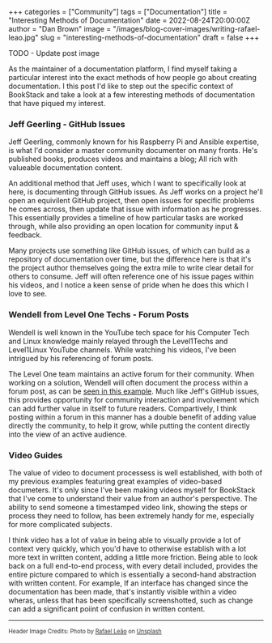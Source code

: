 +++
categories = ["Community"]
tags = ["Documentation"]
title = "Interesting Methods of Documentation"
date = 2022-08-24T20:00:00Z
author = "Dan Brown"
image = "/images/blog-cover-images/writing-rafael-leao.jpg"
slug = "interesting-methods-of-documentation"
draft = false
+++

TODO - Update post image

As the maintainer of a documentation platform, I find myself taking a particular interest into the exact methods of how people go about creating documentation. 
I this post I'd like to step out the specific context of BookStack and take a look at a few interesting methods of documentation that have piqued my interest.

### Jeff Geerling - GitHub Issues

Jeff Geerling, commonly known for his Raspberry Pi and Ansible expertise, is what I'd consider a master community documenter on many fronts. He's published books, produces videos and maintains a blog; All rich with valueable documentation content.

An additional method that Jeff uses, which I want to specifically look at here, is documenting through GitHub issues. As Jeff works on a project he'll open an equivilent GitHub project, then open issues for specific problems he comes across, then update that issue with information as he progresses. This essentially provides a timeline of how particular tasks are worked through, while also providing an open location for community input & feedback.

Many projects use something like GitHub issues, of which can build as a repository of documentation over time, but the difference here is that it's the project author themselves going the extra mile to write clear detail for others to consume. Jeff will often reference one of his issue pages within his videos, and I notice a keen sense of pride when he does this which I love to see.

### Wendell from Level One Techs - Forum Posts

Wendell is well known in the YouTube tech space for his Computer Tech and Linux knowledge mainly relayed through the Level1Techs and Level1Linux YouTube channels.
While watching his videos, I've been intrigued by his referencing of forum posts.

The Level One team maintains an active forum for their community.
When working on a solution, Wendell will often document the process within a forum post, as can be [seen in this example](https://forum.level1techs.com/t/truenas-scale-ultimate-home-setup-incl-tailscale/186444).
Much like Jeff's GitHub issues, this provides opportunity for community interaction and involvement which can add further value in itself to future readers. 
Compartively, I think posting within a forum in this manner has a double benefit of adding value directly the community, to help it grow, while putting the content directly into the view of an active audience.

### Video Guides

The value of video to document processess is well established, with both of my previous examples featuring great examples of video-based documeters. 
It's only since I've been making videos myself for BookStack that I've come to understand their value from an author's perspective. The ability to send someone a timestamped video link, showing the steps or process they need to follow, has been extremely handy for me, especially for more complicated subjects. 

I think video has a lot of value in being able to visually provide a lot of context very quickly, which you'd have to otherwise establish with a lot more text in written content, adding a little more friction. Being able to look back on a full end-to-end process, with every detail included, provides the entire picture compared to which is essentially a second-hand abstraction with written content. For example, If an interface has changed since the documentation has been made, that's instantly visible within a video wheras, unless that has been specifically screenshotted, such as change can add a significant poiint of confusion in written content.

----

<span style="font-size: 0.8em;opacity:0.9;">Header Image Credits: <span>Photo by <a href="https://unsplash.com/@raflfc?utm_source=unsplash&utm_medium=referral&utm_content=creditCopyText">Rafael Leão</a> on <a href="https://unsplash.com/s/photos/writing?utm_source=unsplash&utm_medium=referral&utm_content=creditCopyText">Unsplash</a></span></span>
  